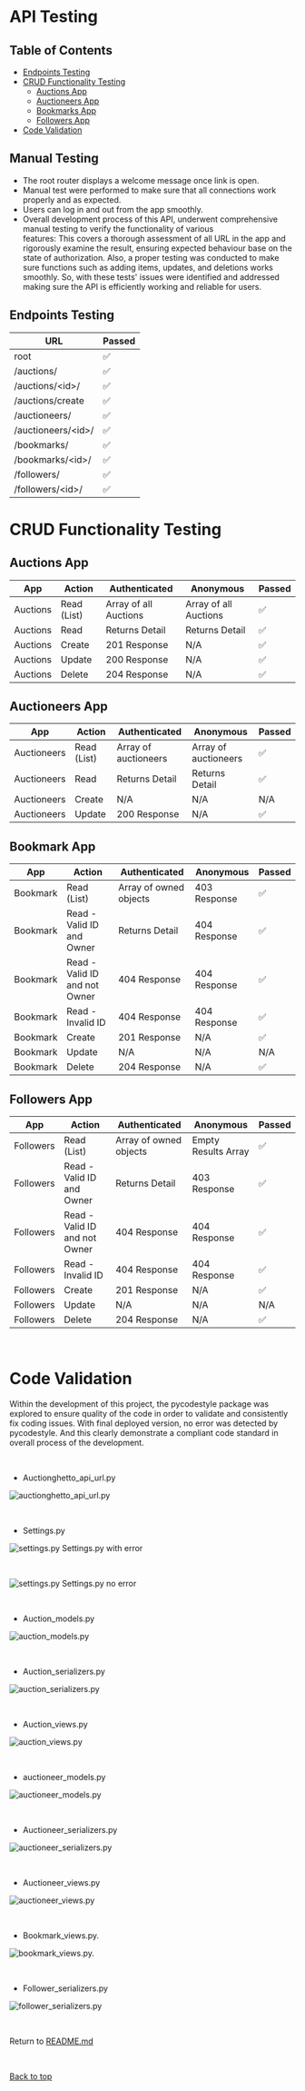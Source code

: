 # API Testing

## Table of Contents

- [Endpoints Testing](#endpoints-testing)
- [CRUD Functionality Testing](#crud-functionality-testing)
  - [Auctions App](#Auctions-app)
  - [Auctioneers App](#auctions-app)
  - [Bookmarks App](#bookmarks-app)
  - [Followers App](#followers-app)
- [Code Validation](#code-validation)


## Manual Testing

- The root router displays a welcome message once link is open.
- Manual test were performed to make sure that all connections work properly and as expected.
- Users can log in and out from the app smoothly.
- Overall development process of this API, underwent comprehensive manual testing to verify the functionality of various  
features: This covers a thorough assessment of
all URL in the app and rigorously examine the result, ensuring expected behaviour base on the state of authorization. Also, a proper testing was conducted to make sure functions such as adding items, updates, and deletions works smoothly. So, with these tests' issues were identified and addressed making sure the API is efficiently working and reliable for users.


## Endpoints Testing

| URL | Passed |
|---|---|
| root | :white_check_mark: |
| /auctions/ | :white_check_mark: |
| /auctions/\<id>/ | :white_check_mark: |
| /auctions/create | :white_check_mark: |
| /auctioneers/ | :white_check_mark: |
| /auctioneers/\<id>/ | :white_check_mark: |
| /bookmarks/ | :white_check_mark: |
| /bookmarks/\<id>/ | :white_check_mark: |
| /followers/ | :white_check_mark: |
| /followers/\<id>/ | :white_check_mark: |


# CRUD Functionality Testing

## Auctions App

| App | Action | Authenticated | Anonymous | Passed |
|---|---|---|---|---|
| Auctions | Read (List) | Array of all Auctions | Array of all Auctions | :white_check_mark: |
| Auctions | Read | Returns Detail | Returns Detail | :white_check_mark: |
| Auctions | Create | 201 Response | N/A | :white_check_mark: |
| Auctions | Update | 200 Response | N/A | :white_check_mark: |
| Auctions | Delete | 204 Response | N/A | :white_check_mark: |

## Auctioneers App

| App | Action | Authenticated | Anonymous | Passed |
|---|---|---|---|---|
| Auctioneers | Read (List) | Array of auctioneers | Array of auctioneers | :white_check_mark: |
| Auctioneers | Read | Returns Detail | Returns Detail | :white_check_mark: |
| Auctioneers | Create | N/A | N/A | N/A |
| Auctioneers | Update | 200 Response | N/A | :white_check_mark: |

## Bookmark App

| App | Action | Authenticated | Anonymous | Passed |
|---|---|---|---|---|
| Bookmark | Read (List) | Array of owned objects | 403 Response | :white_check_mark: |
| Bookmark | Read - Valid ID and Owner | Returns Detail | 404 Response | :white_check_mark: |
|Bookmark | Read - Valid ID and not Owner | 404 Response | 404 Response | :white_check_mark: |
| Bookmark | Read - Invalid ID | 404 Response | 404 Response  | :white_check_mark: |
| Bookmark | Create | 201 Response | N/A | :white_check_mark: |
| Bookmark | Update | N/A| N/A | N/A |
| Bookmark | Delete | 204 Response | N/A | :white_check_mark: |

## Followers App

| App | Action | Authenticated | Anonymous | Passed |
|---|---|---|---|---|
| Followers | Read (List) | Array of owned objects | Empty Results Array | :white_check_mark: |
| Followers | Read - Valid ID and Owner | Returns Detail | 403 Response | :white_check_mark: |
| Followers | Read - Valid ID and not Owner | 404 Response | 404 Response | :white_check_mark: |
| Followers | Read - Invalid ID | 404 Response | 404 Response  | :white_check_mark: |
| Followers | Create | 201 Response | N/A | :white_check_mark: |
| Followers | Update | N/A | N/A | N/A |
| Followers | Delete | 204 Response | N/A | :white_check_mark: |

<br>


# Code Validation

Within the development of this project, the pycodestyle package was explored to ensure quality of the code in order to validate 
and consistently fix coding issues.
With final deployed version, no error was detected by pycodestyle. And this clearly demonstrate a compliant code standard in overall process of the development.

<br>

- Auctionghetto_api_url.py

![auctionghetto_api_url.py](../docs/img/api_url.py.png)

<br>

- Settings.py

![settings.py](../docs/img/settings.err.png) Settings.py with error

<br>

![settings.py](../docs/img/settings.py.png) Settings.py no error

<br>

- Auction_models.py

![auction_models.py](../docs/img/auction_models.py.png)


<br>

- Auction_serializers.py

![auction_serializers.py](../docs/img/auction_serializers.py.png)

<br>

- Auction_views.py

![auction_views.py](../docs/img/auction_views.py.png)

<br>

- auctioneer_models.py

![auctioneer_models.py](../docs/img/auctioneer_models.py.png)

<br>

- Auctioneer_serializers.py

![auctioneer_serializers.py](../docs/img/auctioneer_serializers.py.png)

<br>

- Auctioneer_views.py

![auctioneer_views.py](../docs/img/auctioneer_views.py.png)

<br>

- Bookmark_views.py.

![bookmark_views.py.](../docs/img/bookmark_views.py.png)

<br>

- Follower_serializers.py

![follower_serializers.py](../docs/img/follower_serializers.py.png)

<br>

Return to [README.md](https://github.com/Madu-J/auctionghetto-backend/blob/main/README.md)

<br>

[Back to top](#top)